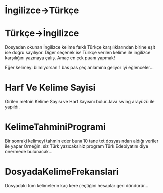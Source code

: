 # İngilizce->Türkçe
# Türkçe->İngilizce

Dosyadan okunan İngilizce kelime farklı Türkçe karşılıklarından birine eşit ise doğru sayılıyor.
Diğer seçenek ise Türkçe verilen kelime ile ingilizce karşılığını yazmaya çalış.
Amaç en çok puanı yapmak!

Eğer kelimeyi bilmiyorsan 1 bas pas geç anlamına geliyor iyi eğlenceler...

# Harf Ve Kelime Sayisi

Girilen metnin Kelime Sayısı ve Harf Sayısını bulur.Java swing arayüzü ile yapıldı.

# KelimeTahminiProgrami

Bir sonraki kelimeyi tahmin eder bunu 10 tane txt dosyasından aldığı veriler ile yapar
Örneğin: siz Türk yazıcaksiniz program Türk Edebiyatını diye önermede bulunacak...

# DosyadaKelimeFrekanslari

Dosyadaki tüm kelimelerin kaç kere geçtiğini hesaplar geri döndürür...
